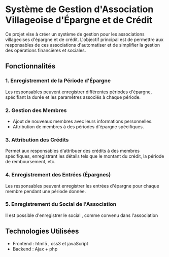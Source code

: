 # Système de Gestion d'Association Villageoise d'Épargne et de Crédit

Ce projet vise à créer un système de gestion pour les associations villageoises d'épargne et de crédit. L'objectif principal est de permettre aux responsables de ces associations d'automatiser et de simplifier la gestion des opérations financières et sociales.

## Fonctionnalités

### 1. Enregistrement de la Période d'Épargne

Les responsables peuvent enregistrer différentes périodes d'épargne, spécifiant la durée et les paramètres associés à chaque période.

### 2. Gestion des Membres

- Ajout de nouveaux membres avec leurs informations personnelles.
- Attribution de membres à des périodes d'épargne spécifiques.

### 3. Attribution des Crédits

Permet aux responsables d'attribuer des crédits à des membres spécifiques, enregistrant les détails tels que le montant du crédit, la période de remboursement, etc.

### 4. Enregistrement des Entrées (Épargnes)

Les responsables peuvent enregistrer les entrées d'épargne pour chaque membre pendant une période donnée.

### 5. Enregistrement du Social de l'Association

Il est possible d'enregistrer le social , comme convenu dans l'association 

## Technologies Utilisées

- Frontend : html5 , css3 et javaScript 
- Backend : Ajax + php 
